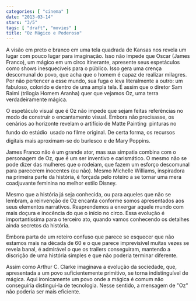 ```yaml
---
categories: [ "cinema" ]
date: "2013-03-14"
stars: "3/5"
tags: [ "draft", "movies" ]
title: "Oz Mágico e Poderoso"
---
```

A visão em preto e branco em uma tela quadrada de Kansas nos revela
um lugar com pouco lugar para imaginação. Isso não impede que Oscar
(James Franco), um mágico em um circo itinerante, apresente seus
espetáculos como shows inesquecíveis para o público. Isso gera uma
crença descomunal do povo, que acha que o homem é capaz de realizar
milagres. Por não pertencer a esse mundo, sua fuga o leva literalmente
a outro: um fabuloso, colorido e dentro de uma ampla tela. É assim
que o diretor Sam Raimi (trilogia Homem Aranha) quer que vejamos Oz,
uma terra verdadeiramente mágica.

O espetáculo visual que é Oz não impede que sejam feitas referências
no modo de construir o encantamento visual. Embora não precisasse,
os cenários ao horizonte revelam o artifício de Matte Painting 
pinturas no fundo do estúdio  usado no filme original. De certa forma,
os recursos digitais mais aproximam-se do burlesco e de Mary Poppins.

James Franco não é um grande ator, mas sua simpatia combina com
o personagem de Oz, que é um ser inventivo e carismático. O mesmo
não se pode dizer das mulheres que o rodeiam, que fazem um esforço
descomunal para parecerem inocentes (ou não). Mesmo Michelle Williams,
inspiradora na primeira parte da história, é forçada pelo roteiro a
se tornar uma mera coadjuvante feminina no melhor estilo Disney.

Mesmo que a história já seja conhecida, ou para aqueles que não se
lembram, a reinvenção de Oz encanta conforme somos apresentados aos
seus elementos narrativos. Reaprendemos a enxergar aquele mundo com
mais doçura e inocência do que o início no circo. Essa evolução é
importantíssima para o terceiro ato, quando vamos conhecendo os detalhes
ainda secretos da história.

Embora parta de um roteiro confuso que parece se esquecer que não estamos
mais na década de 60 e o que parece imprevisível muitas vezes se revela
banal, é admirável o que os trailers conseguiram, mantendo a discrição
de uma história simples e que não poderia terminar diferente.

Assim como Arthur C. Clarke imaginava a evolução da sociedade, que,
apresentada a um povo suficientemente primitivo, se torna indistinguível
de mágica. Aqui ironicamente um povo onde a mágica é comum não
conseguiria distingui-la de tecnologia. Nesse sentido, a mensagem de
"Oz" não poderia ser mais eficiente.

